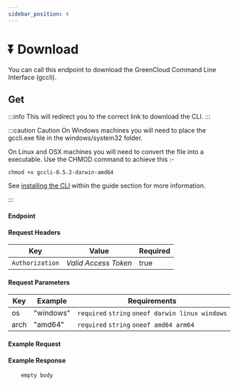 ```yaml
---
sidebar_position: 4
---
```


# ⏬ Download

You can call this endpoint to download the GreenCloud Command Line Interface (gccli).


## Get

:::info
This will redirect you to the correct link to download the CLI.
:::

:::caution Caution
On Windows machines you will need to place the gccli.exe file in the windows/system32 folder.

On Linux and OSX machines you will need to convert the file into a executable. Use the CHMOD command to achieve this :-

```
chmod +x gccli-0.5.2-darwin-amd64
```

See [installing the CLI](https://docs.greencloud.dev/guide/cli/installing%20the%20CLI) within the guide section for more information.

:::

#### Endpoint

<endpoint href='https://api.greencloud.dev/v1/download/cli' method='GET'/>

#### Request Headers

| Key             | Value                | Required |
| --------------- | -------------------- | -------- |
| `Authorization` | _Valid Access Token_ | true     |

#### Request Parameters

| Key             | Example                          | Requirements                                                |
| --------------- | ---------------------------------| ----------------------------------------------------------- |
| os			  | "windows"						 | `required` `string` `oneof darwin linux windows`		  	   |
| arch			  |	"amd64"							 | `required` `string` `oneof amd64 arm64`				   	   |

#### Example Request

<endpoint href='https://api.greencloud.dev/v1/download/cli?os=linux&arch=amd64' method='GET'/>

#### Example Response

```js title="Status: 302 Redirect to Object Storage"
	empty body
```